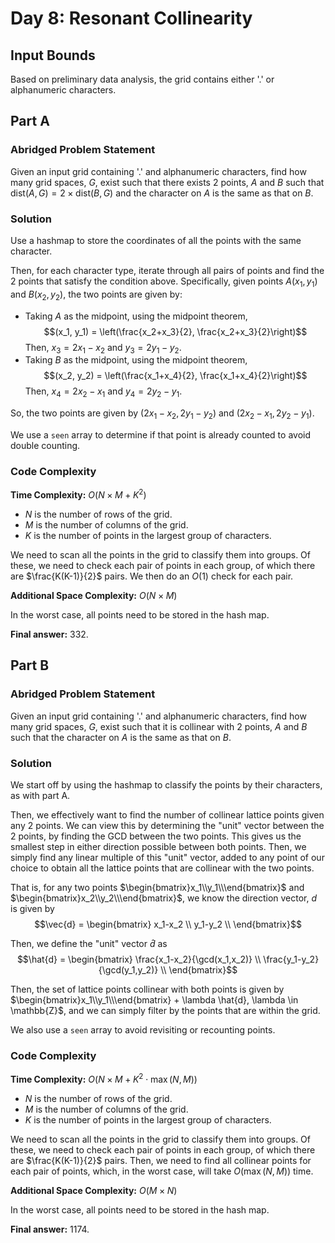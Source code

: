 # Day 8: Resonant Collinearity

## Input Bounds

Based on preliminary data analysis, the grid contains either '.' or alphanumeric characters.

## Part A

### Abridged Problem Statement

Given an input grid containing '.' and alphanumeric characters, find how many grid spaces, $G$, exist such that there exists 2 points, $A$ and $B$ such that $\text{dist}(A,G) = 2 \times \text{dist}(B,G)$ and the character on $A$ is the same as that on $B$.

### Solution

Use a hashmap to store the coordinates of all the points with the same character. 

Then, for each character type, iterate through all pairs of points and find the 2 points that satisfy the condition above. Specifically, given points $A (x_1, y_1)$ and $B (x_2, y_2)$, the two points are given by:

* Taking $A$ as the midpoint, using the midpoint theorem, 
$$(x_1, y_1) = \left(\frac{x_2+x_3}{2}, \frac{x_2+x_3}{2}\right)$$
Then, $x_3 = 2x_1 - x_2$ and $y_3 = 2y_1 - y_2$.
* Taking $B$ as the midpoint, using the midpoint theorem, 
$$(x_2, y_2) = \left(\frac{x_1+x_4}{2}, \frac{x_1+x_4}{2}\right)$$
Then, $x_4 = 2x_2 - x_1$ and $y_4 = 2y_2 - y_1$.

So, the two points are given by $(2x_1-x_2, 2y_1-y_2)$ and $(2x_2-x_1, 2y_2-y_1)$.

We use a `seen` array to determine if that point is already counted to avoid double counting.

### Code Complexity

**Time Complexity:** $O(N \times M + K^2)$

* $N$ is the number of rows of the grid.
* $M$ is the number of columns of the grid.
* $K$ is the number of points in the largest group of characters.

We need to scan all the points in the grid to classify them into groups. Of these, we need to check each pair of points in each group, of which there are $\frac{K(K-1)}{2}$ pairs. We then do an $O(1)$ check for each pair.

**Additional Space Complexity:** $O(N \times M)$

In the worst case, all points need to be stored in the hash map.

**Final answer:** 332.

## Part B

### Abridged Problem Statement

Given an input grid containing '.' and alphanumeric characters, find how many grid spaces, $G$, exist such that it is collinear with 2 points, $A$ and $B$ such that the character on $A$ is the same as that on $B$.

### Solution

We start off by using the hashmap to classify the points by their characters, as with part A.

Then, we effectively want to find the number of collinear lattice points given any 2 points. We can view this by determining the "unit" vector between the 2 points, by finding the GCD between the two points. This gives us the smallest step in either direction possible between both points. Then, we simply find any linear multiple of this "unit" vector, added to any point of our choice to obtain all the lattice points that are collinear with the two points.

That is, for any two points $\begin{bmatrix}x_1\\y_1\\\end{bmatrix}$ and $\begin{bmatrix}x_2\\y_2\\\end{bmatrix}$, we know the direction vector, $d$ is given by
$$\vec{d} = \begin{bmatrix}
x_1-x_2 \\
y_1-y_2 \\
\end{bmatrix}$$

Then, we define the "unit" vector $\hat{d}$ as
$$\hat{d} = \begin{bmatrix}
\frac{x_1-x_2}{\gcd(x_1,x_2)} \\
\frac{y_1-y_2}{\gcd(y_1,y_2)} \\
\end{bmatrix}$$

Then, the set of lattice points collinear with both points is given by 
$\begin{bmatrix}x_1\\y_1\\\end{bmatrix} + \lambda \hat{d}, \lambda \in \mathbb{Z}$, and we can simply filter by the points that are within the grid.

We also use a `seen` array to avoid revisiting or recounting points.

### Code Complexity

**Time Complexity:** $O(N \times M + K^2 \cdot \max(N, M))$

* $N$ is the number of rows of the grid.
* $M$ is the number of columns of the grid.
* $K$ is the number of points in the largest group of characters.

We need to scan all the points in the grid to classify them into groups. Of these, we need to check each pair of points in each group, of which there are $\frac{K(K-1)}{2}$ pairs. Then, we need to find all collinear points for each pair of points, which, in the worst case, will take $O(\max(N,M))$ time.

**Additional Space Complexity:** $O(M \times N)$

In the worst case, all points need to be stored in the hash map.

**Final answer:** 1174.
